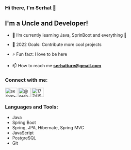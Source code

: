 ### Hi there, I'm Serhat 👋

## I'm a Uncle and Developer!

- 🌱 I’m currently learning Java, SprinBoot and everything 🤣
- 🥅 2022 Goals: Contribute more cool projects
- ⚡ Fun fact: I love to be here

- 📫 How to reach me **serhatture@gmail.com**

### Connect with me:


<a href="https://linkedin.com/in/serhat-ture" target="blank"><img align="center" src="https://raw.githubusercontent.com/rahuldkjain/github-profile-readme-generator/master/src/images/icons/Social/linked-in-alt.svg" alt="serhat-ture" height="30" width="40" /></a>
<a href="https://medium.com/@serhatture" target="blank"><img align="center" src="https://raw.githubusercontent.com/rahuldkjain/github-profile-readme-generator/master/src/images/icons/Social/medium.svg" alt="@serhatture" height="30" width="40" /></a>
<a href="https://stackoverflow.com/users/17741538" target="blank"><img align="center" src="https://raw.githubusercontent.com/rahuldkjain/github-profile-readme-generator/master/src/images/icons/Social/stack-overflow.svg" alt="17741538" height="30" width="40" /></a>
<br />

### Languages and Tools:

- Java
- Spring Boot
- Spring, JPA, Hibernate, Spring MVC
- JavaScript
- PostgreSQL
- Git

<br />
<br />





